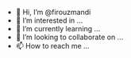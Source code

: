 - 👋 Hi, I’m @firouzmandi
- 👀 I’m interested in ...
- 🌱 I’m currently learning ...
- 💞️ I’m looking to collaborate on ...
- 📫 How to reach me ...

<!---
firouzmandi/firouzmandi is a ✨ special ✨ repository because its `README.md` (this file) appears on your GitHub profile.
You can click the Preview link to take a look at your changes.
--->
